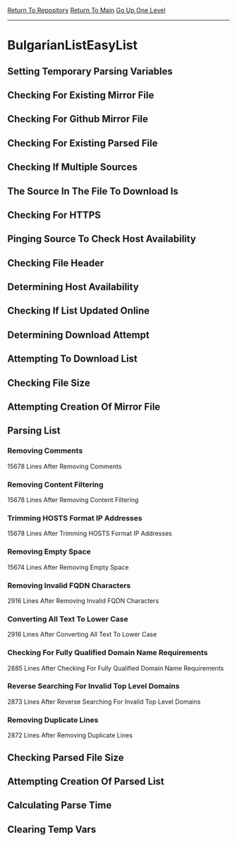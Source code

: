[Return To Repository](https://github.com/deathbybandaid/piholeparser/)
[Return To Main](https://github.com/deathbybandaid/piholeparser/blob/master/RecentRunLogs/Mainlog.md)
[Go Up One Level](https://github.com/deathbybandaid/piholeparser/blob/master/RecentRunLogs/TopLevelScripts/30-Processing-External-Blacklists.md)
____________________________________
# BulgarianListEasyList
## Setting Temporary Parsing Variables
## Checking For Existing Mirror File
## Checking For Github Mirror File
## Checking For Existing Parsed File
## Checking If Multiple Sources
## The Source In The File To Download Is
## Checking For HTTPS
## Pinging Source To Check Host Availability
## Checking File Header
## Determining Host Availability
## Checking If List Updated Online
## Determining Download Attempt
## Attempting To Download List
## Checking File Size
## Attempting Creation Of Mirror File
## Parsing List
### Removing Comments
15678 Lines After Removing Comments
### Removing Content Filtering
15678 Lines After Removing Content Filtering
### Trimming HOSTS Format IP Addresses
15678 Lines After Trimming HOSTS Format IP Addresses
### Removing Empty Space
15674 Lines After Removing Empty Space
### Removing Invalid FQDN Characters
2916 Lines After Removing Invalid FQDN Characters
### Converting All Text To Lower Case
2916 Lines After Converting All Text To Lower Case
### Checking For Fully Qualified Domain Name Requirements
2885 Lines After Checking For Fully Qualified Domain Name Requirements
### Reverse Searching For Invalid Top Level Domains
2873 Lines After Reverse Searching For Invalid Top Level Domains
### Removing Duplicate Lines
2872 Lines After Removing Duplicate Lines
## Checking Parsed File Size
## Attempting Creation Of Parsed List
## Calculating Parse Time
## Clearing Temp Vars
